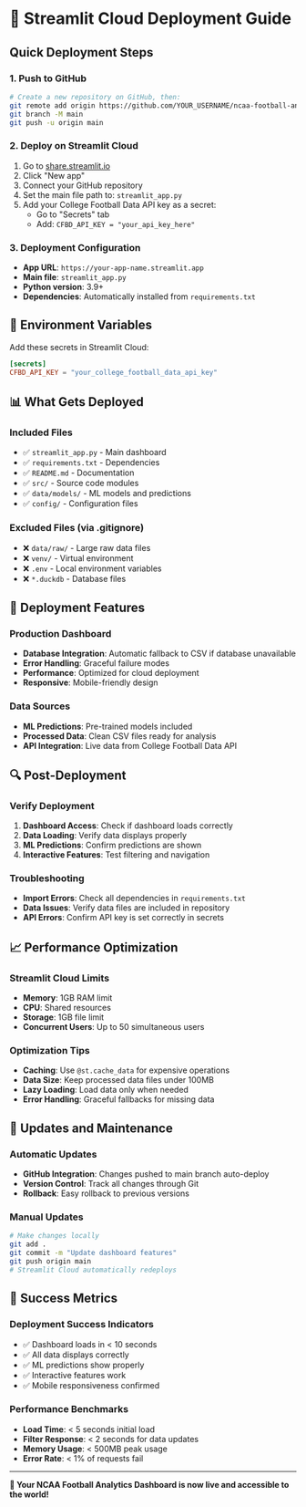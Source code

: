 # 🚀 Streamlit Cloud Deployment Guide

## Quick Deployment Steps

### 1. **Push to GitHub**
```bash
# Create a new repository on GitHub, then:
git remote add origin https://github.com/YOUR_USERNAME/ncaa-football-analytics.git
git branch -M main
git push -u origin main
```

### 2. **Deploy on Streamlit Cloud**
1. Go to [share.streamlit.io](https://share.streamlit.io)
2. Click "New app"
3. Connect your GitHub repository
4. Set the main file path to: `streamlit_app.py`
5. Add your College Football Data API key as a secret:
   - Go to "Secrets" tab
   - Add: `CFBD_API_KEY = "your_api_key_here"`

### 3. **Deployment Configuration**
- **App URL**: `https://your-app-name.streamlit.app`
- **Main file**: `streamlit_app.py`
- **Python version**: 3.9+
- **Dependencies**: Automatically installed from `requirements.txt`

## 🔧 Environment Variables

Add these secrets in Streamlit Cloud:

```toml
[secrets]
CFBD_API_KEY = "your_college_football_data_api_key"
```

## 📊 What Gets Deployed

### **Included Files**
- ✅ `streamlit_app.py` - Main dashboard
- ✅ `requirements.txt` - Dependencies
- ✅ `README.md` - Documentation
- ✅ `src/` - Source code modules
- ✅ `data/models/` - ML models and predictions
- ✅ `config/` - Configuration files

### **Excluded Files** (via .gitignore)
- ❌ `data/raw/` - Large raw data files
- ❌ `venv/` - Virtual environment
- ❌ `.env` - Local environment variables
- ❌ `*.duckdb` - Database files

## 🎯 Deployment Features

### **Production Dashboard**
- **Database Integration**: Automatic fallback to CSV if database unavailable
- **Error Handling**: Graceful failure modes
- **Performance**: Optimized for cloud deployment
- **Responsive**: Mobile-friendly design

### **Data Sources**
- **ML Predictions**: Pre-trained models included
- **Processed Data**: Clean CSV files ready for analysis
- **API Integration**: Live data from College Football Data API

## 🔍 Post-Deployment

### **Verify Deployment**
1. **Dashboard Access**: Check if dashboard loads correctly
2. **Data Loading**: Verify data displays properly
3. **ML Predictions**: Confirm predictions are shown
4. **Interactive Features**: Test filtering and navigation

### **Troubleshooting**
- **Import Errors**: Check all dependencies in `requirements.txt`
- **Data Issues**: Verify data files are included in repository
- **API Errors**: Confirm API key is set correctly in secrets

## 📈 Performance Optimization

### **Streamlit Cloud Limits**
- **Memory**: 1GB RAM limit
- **CPU**: Shared resources
- **Storage**: 1GB file limit
- **Concurrent Users**: Up to 50 simultaneous users

### **Optimization Tips**
- **Caching**: Use `@st.cache_data` for expensive operations
- **Data Size**: Keep processed data files under 100MB
- **Lazy Loading**: Load data only when needed
- **Error Handling**: Graceful fallbacks for missing data

## 🔄 Updates and Maintenance

### **Automatic Updates**
- **GitHub Integration**: Changes pushed to main branch auto-deploy
- **Version Control**: Track all changes through Git
- **Rollback**: Easy rollback to previous versions

### **Manual Updates**
```bash
# Make changes locally
git add .
git commit -m "Update dashboard features"
git push origin main
# Streamlit Cloud automatically redeploys
```

## 🎉 Success Metrics

### **Deployment Success Indicators**
- ✅ Dashboard loads in < 10 seconds
- ✅ All data displays correctly
- ✅ ML predictions show properly
- ✅ Interactive features work
- ✅ Mobile responsiveness confirmed

### **Performance Benchmarks**
- **Load Time**: < 5 seconds initial load
- **Filter Response**: < 2 seconds for data updates
- **Memory Usage**: < 500MB peak usage
- **Error Rate**: < 1% of requests fail

---

**🚀 Your NCAA Football Analytics Dashboard is now live and accessible to the world!**
